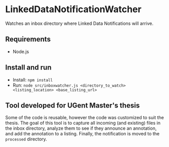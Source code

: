 # LinkedDataNotificationWatcher
Watches an inbox directory where Linked Data Notifications will arrive.

## Requirements
- Node.js

## Install and run
- Install: `npm install`
- Run: `node src/inboxwatcher.js <directory_to_watch> <listing_location> <base_listing_url>`

## Tool developed for UGent Master's thesis
Some of the code is reusable, however the code was customized to suit the thesis.
The goal of this tool is to capture all incoming (and existing) files in the inbox directory, analyze them to see if they announce an annotation, and add the annotation to a listing. Finally, the notification is moved to the `processed` directory.
